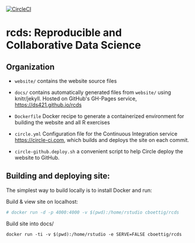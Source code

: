 [![CircleCI](https://circleci.com/gh/ds421/rcds.svg?style=svg)](https://circleci.com/gh/ds421/rcds "Status of automated website build, including running R code")


# rcds: Reproducible and Collaborative Data Science


## Organization

- `website/` contains the website source files
- `docs/` contains automatically generated files from `website/` using knitr/jekyll. Hosted on GitHub's GH-Pages service, <https://ds421.github.io/rcds>

- `Dockerfile` Docker recipe to generate a containerized environment for building the website and all R exercises
- `circle.yml` Configuration file for the Continuous Integration service <https://circle-ci.com>, which builds and deploys the site on each commit. 
- `circle-github.deploy.sh` a convenient script to help Circle deploy the website to GitHub.


## Building and deploying site: 


The simplest way to build locally is to install Docker and run: 

Build & view site on localhost:

```bash
# docker run -d -p 4000:4000 -v $(pwd):/home/rstudio cboettig/rcds
```

Build site into docs/

```
docker run -ti -v $(pwd):/home/rstudio -e SERVE=FALSE cboettig/rcds
```



